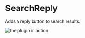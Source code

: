 # SearchReply

Adds a reply button to search results.

![the plugin in action](https://github.com/Rivercord/Rivercord/assets/45497981/07e741d3-0f97-4e5c-82b0-80712ecf2cbb)

